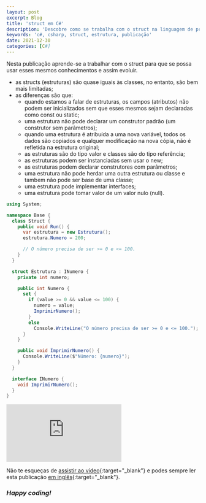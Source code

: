 ```yaml
---
layout: post
excerpt: Blog
title: 'struct em C#'
description: 'Descobre como se trabalha com o struct na linguagem de programação C#. Obtém respostas às tuas dúvidas com a teoria e os exemplos apresentados.'
keywords: 'c#, csharp, struct, estrutura, publicação'
date: 2021-12-30
categories: [C#]
---
```


Nesta publicação aprende-se a trabalhar com o struct para que se possa usar esses mesmos conhecimentos e assim evoluir.

- as structs (estruturas) são quase iguais às classes, no entanto, são bem mais limitadas;
- as diferenças são que:
  - quando estamos a falar de estruturas, os campos (atributos) não podem ser inicializados sem que esses mesmos sejam declaradas como const ou static;
  - uma estrutura não pode declarar um construtor padrão (um construtor sem parâmetros);
  - quando uma estrutura é atribuída a uma nova variável, todos os dados são copiados e qualquer modificação na nova cópia, não é refletida na estrutura original;
  - as estruturas são do tipo valor e classes são do tipo referência;
  - as estruturas podem ser instanciadas sem usar o new;
  - as estruturas podem declarar construtores com parâmetros;
  - uma estrutura não pode herdar uma outra estrutura ou classe e tambem não pode ser base de uma classe;
  - uma estrutura pode implementar interfaces;
  - uma estrutura pode tomar valor de um valor nulo (null).

```csharp
using System;

namespace Base {
  class Struct {
    public void Run() {
      var estrutura = new Estrutura();
      estrutura.Numero = 200;

      // O número precisa de ser >= 0 e <= 100.
    }
  }

  struct Estrutura : INumero {
    private int numero;

    public int Numero {
      set {
        if (value >= 0 && value <= 100) {
          numero = value;
          ImprimirNumero();
        }
        else
          Console.WriteLine("O número precisa de ser >= 0 e <= 100.");
      }
    }

    public void ImprimirNumero() {
      Console.WriteLine($"Número: {numero}");
    }
  }

  interface INumero {
    void ImprimirNumero();
  }
}
```

<div class="video-container">
  <iframe src="https://www.youtube.com/embed/tyvCf7CUEfg" frameborder="0" allowfullscreen></iframe>
</div>

Não te esqueças de [assistir ao vídeo](https://youtu.be/tyvCf7CUEfg){:target="\_blank"} e podes sempre ler esta publicação [em inglês](https://nelsonsilvadev.com/blog/20211230/struct-in-csharp/){:target="\_blank"}.

### _Happy coding!_

